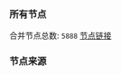 ### 所有节点
合并节点总数: `5888`
[节点链接](https://github.com/rzhy1/33/raw/master/sub/sub_merge_base64.txt)

### 节点来源
